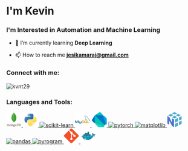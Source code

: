<h1 align="left">I'm Kevin</h1>
<h3>I'm Interested in Automation and Machine Learning</h3>

- 🌱 I’m currently learning **Deep Learning**

- 📫 How to reach me **jesikamaraj@gmail.com**

<h3 align="left">Connect with me:</h3>
<p align="left">
  <a href="https://twitter.com/kvnn22" target="blank" style="text-decoration: none; color: inherit;">
    <img align="center" src="https://raw.githubusercontent.com/rahuldkjain/github-profile-readme-generator/master/src/images/icons/Social/twitter.svg" alt="kvnt29" height="30" width="40" />
  </a>
</p>

<h3 align="left">Languages and Tools:</h3>
<p align="left">
  <a href="https://www.mongodb.com/">
    <img src="https://raw.githubusercontent.com/devicons/devicon/master/icons/mongodb/mongodb-original-wordmark.svg" alt="mongodb" width="40" height="40"/>
  </a>
  <a href="https://www.python.org">
    <img src="https://raw.githubusercontent.com/devicons/devicon/master/icons/python/python-original.svg" alt="python" width="40" height="40"/>
  </a>
  <a href="https://scikit-learn.org/">
    <img src="https://upload.wikimedia.org/wikipedia/commons/0/05/Scikit_learn_logo_small.svg" alt="scikit-learn" width="40" height="40"/>
  </a>
  <a href="https://www.mysql.com/">
    <img src="https://raw.githubusercontent.com/devicons/devicon/master/icons/mysql/mysql-original-wordmark.svg" alt="sql" width="40" height="40"/>
  </a>
  <a href="https://dart.dev/">
    <img src="https://raw.githubusercontent.com/devicons/devicon/master/icons/dart/dart-original.svg" alt="dart" width="40" height="40"/>
  </a>
  <a href="https://pytorch.org/">
    <img src="https://upload.wikimedia.org/wikipedia/commons/1/10/PyTorch_logo_icon.svg" alt="pytorch" width="40" height="40"/>
  </a>
  <a href="https://matplotlib.org/">
    <img src="https://matplotlib.org/_static/images/logo2.svg" alt="matplotlib" width="40" height="40"/>
  </a>
  <a href="https://numpy.org/">
    <img src="https://raw.githubusercontent.com/devicons/devicon/master/icons/numpy/numpy-original.svg" alt="numpy" width="40" height="40"/>
  </a>
  <a href="https://pandas.pydata.org/">
    <img src="https://pandas.pydata.org/static/img/pandas_mark.svg" alt="pandas" width="40" height="40"/>
  </a>
  <a href="https://docs.pyrogram.org/">
    <img src="https://pyrogram.org/img/pyrogram-logo.png" alt="pyrogram" width="40" height="40"/>
  </a>
  <a href="https://git-scm.com/">
    <img src="https://raw.githubusercontent.com/devicons/devicon/master/icons/git/git-original.svg" alt="git" width="40" height="40"/>
  </a>
  <a href="https://www.docker.com/">
    <img src="https://raw.githubusercontent.com/devicons/devicon/master/icons/docker/docker-original.svg" alt="docker" width="40" height="40"/>
  </a>
</p>
